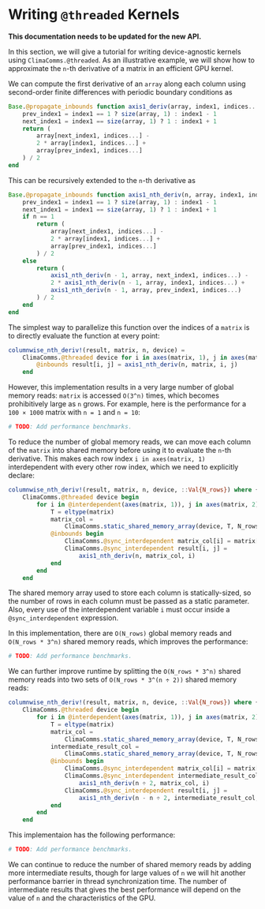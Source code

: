 # Writing `@threaded` Kernels

**This documentation needs to be updated for the new API.**

In this section, we will give a tutorial for writing device-agnostic kernels
using `ClimaComms.@threaded`. As an illustrative example, we will show how to
approximate the `n`-th derivative of a matrix in an efficient GPU kernel.

We can compute the first derivative of an `array` along each column using
second-order finite differences with periodic boundary conditions as

```julia
Base.@propagate_inbounds function axis1_deriv(array, index1, indices...)
    prev_index1 = index1 == 1 ? size(array, 1) : index1 - 1
    next_index1 = index1 == size(array, 1) ? 1 : index1 + 1
    return (
        array[next_index1, indices...] -
        2 * array[index1, indices...] +
        array[prev_index1, indices...]
    ) / 2
end
```

This can be recursively extended to the `n`-th derivative as
```julia
Base.@propagate_inbounds function axis1_nth_deriv(n, array, index1, indices...)
    prev_index1 = index1 == 1 ? size(array, 1) : index1 - 1
    next_index1 = index1 == size(array, 1) ? 1 : index1 + 1
    if n == 1
        return (
            array[next_index1, indices...] -
            2 * array[index1, indices...] +
            array[prev_index1, indices...]
        ) / 2
    else
        return (
            axis1_nth_deriv(n - 1, array, next_index1, indices...) -
            2 * axis1_nth_deriv(n - 1, array, index1, indices...) +
            axis1_nth_deriv(n - 1, array, prev_index1, indices...)
        ) / 2
    end
end
```

The simplest way to parallelize this function over the indices of a `matrix` is
to directly evaluate the function at every point:
```julia
columnwise_nth_deriv!(result, matrix, n, device) =
    ClimaComms.@threaded device for i in axes(matrix, 1), j in axes(matrix, 2)
        @inbounds result[i, j] = axis1_nth_deriv(n, matrix, i, j)
    end
```

However, this implementation results in a very large number of global memory
reads: `matrix` is accessed `O(3^n)` times, which becomes prohibitively large as
`n` grows. For example, here is the performance for a `100 × 1000` matrix with
`n = 1` and `n = 10`:
```julia
# TODO: Add performance benchmarks.
```

To reduce the number of global memory reads, we can move each column of the
`matrix` into shared memory before using it to evaluate the `n`-th derivative.
This makes each row index `i in axes(matrix, 1)` interdependent with every other
row index, which we need to explicitly declare:
```julia
columnwise_nth_deriv!(result, matrix, n, device, ::Val{N_rows}) where {N_rows} =
    ClimaComms.@threaded device begin
        for i in @interdependent(axes(matrix, 1)), j in axes(matrix, 2)
            T = eltype(matrix)
            matrix_col =
                ClimaComms.static_shared_memory_array(device, T, N_rows)
            @inbounds begin
                ClimaComms.@sync_interdependent matrix_col[i] = matrix[i, j]
                ClimaComms.@sync_interdependent result[i, j] =
                    axis1_nth_deriv(n, matrix_col, i)
            end
        end
    end
```
The shared memory array used to store each column is statically-sized, so the
number of rows in each column must be passed as a static parameter. Also, every
use of the interdependent variable `i` must occur inside a
`@sync_interdependent` expression.

In this implementation, there are `O(N_rows)` global memory reads and
`O(N_rows * 3^n)` shared memory reads, which improves the performance:
```julia
# TODO: Add performance benchmarks.
```

We can further improve runtime by splitting the `O(N_rows * 3^n)` shared memory
reads into two sets of `O(N_rows * 3^(n ÷ 2))` shared memory reads:
```julia
columnwise_nth_deriv!(result, matrix, n, device, ::Val{N_rows}) where {N_rows} =
    ClimaComms.@threaded device begin
        for i in @interdependent(axes(matrix, 1)), j in axes(matrix, 2)
            T = eltype(matrix)
            matrix_col =
                ClimaComms.static_shared_memory_array(device, T, N_rows)
            intermediate_result_col =
                ClimaComms.static_shared_memory_array(device, T, N_rows)
            @inbounds begin
                ClimaComms.@sync_interdependent matrix_col[i] = matrix[i, j]
                ClimaComms.@sync_interdependent intermediate_result_col[i] =
                    axis1_nth_deriv(n ÷ 2, matrix_col, i)
                ClimaComms.@sync_interdependent result[i, j] =
                    axis1_nth_deriv(n - n ÷ 2, intermediate_result_col, i)
            end
        end
    end
```

This implementaion has the following performance:
```julia
# TODO: Add performance benchmarks.
```

We can continue to reduce the number of shared memory reads by adding more
intermediate results, though for large values of `n` we will hit another
performance barrier in thread synchronization time. The number of intermediate
results that gives the best performance will depend on the value of `n` and the
characteristics of the GPU.
